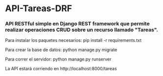 # API-Tareas-DRF
### API RESTful simple en Django REST framework que permite realizar operaciones CRUD sobre un recurso llamado "Tareas".

Para instalar los paquetes necesarios: pip install -r requirements.txt

Para crear la base de datos: python manage.py migrate

Para correr el servidor: python manage.py runserver

La API estará corriendo en http://localhost:8000/tareas
